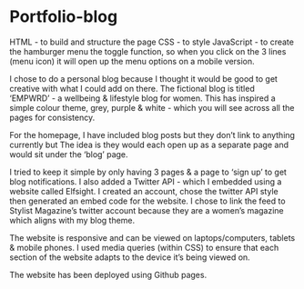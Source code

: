 # Portfolio-blog
HTML - to build and structure the page
CSS - to style
JavaScript - to create the hamburger menu the toggle function, so when you click on the 3 lines (menu icon) it will open up the menu options on a mobile version.

I chose to do a personal blog because I thought it would be good to get creative with what I could add on there. The fictional blog is titled ‘EMPWRD’ - a wellbeing & lifestyle blog for women. This has inspired a simple colour theme, grey, purple & white - which you will see across all the pages for consistency.

For the homepage, I have included blog posts but they don’t link to anything currently but The idea is they would each open up as a separate page and would sit under the ‘blog’ page.

I tried to keep it simple by only having 3 pages & a page to ‘sign up’ to get blog notifications.
I also added a Twitter API - which I embedded using a website called Elfsight. I created an account, chose the twitter API style then generated an embed code for the website. I chose to link the feed to Stylist Magazine’s twitter account because they are a women’s magazine which aligns with my blog theme.

The website is responsive and can be viewed on laptops/computers, tablets & mobile phones. I used media queries (within CSS) to ensure that each section of the website adapts to the device it’s being viewed on.

The website has been deployed using Github pages.
